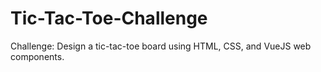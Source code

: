 # Tic-Tac-Toe-Challenge
Challenge: Design a tic-tac-toe board using HTML, CSS, and VueJS web components.
